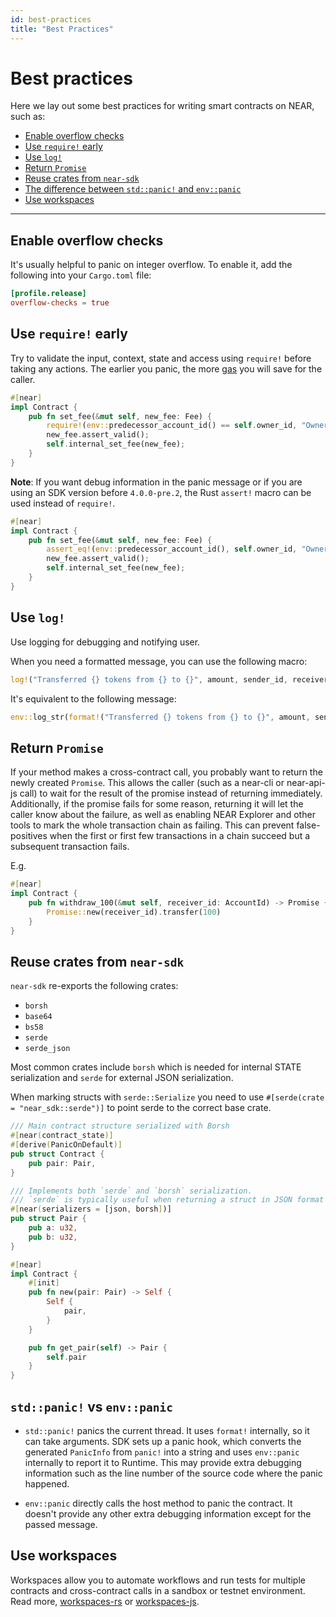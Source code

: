 ```yaml
---
id: best-practices
title: "Best Practices"
---
```


# Best practices

Here we lay out some best practices for writing smart contracts on NEAR, such as:

- [Enable overflow checks](#enable-overflow-checks)
- [Use `require!` early](#use-require-early)
- [Use `log!`](#use-log)
- [Return `Promise`](#return-promise)
- [Reuse crates from `near-sdk`](#reuse-crates-from-near-sdk)
- [The difference between `std::panic!` and `env::panic`](#stdpanic-vs-envpanic)
- [Use workspaces](#use-workspaces)


---

## Enable overflow checks

It's usually helpful to panic on integer overflow. To enable it, add the following into your `Cargo.toml` file:

```toml
[profile.release]
overflow-checks = true
```

## Use `require!` early

Try to validate the input, context, state and access using `require!` before taking any actions. The earlier you panic, the more [gas](https://docs.near.org/concepts/protocol/gas) you will save for the caller.

```rust
#[near]
impl Contract {
    pub fn set_fee(&mut self, new_fee: Fee) {
        require!(env::predecessor_account_id() == self.owner_id, "Owner's method");
        new_fee.assert_valid();
        self.internal_set_fee(new_fee);
    }
}
```

**Note**: If you want debug information in the panic message or if you are using an SDK version before `4.0.0-pre.2`, 
the Rust `assert!` macro can be used instead of `require!`.

```rust
#[near]
impl Contract {
    pub fn set_fee(&mut self, new_fee: Fee) {
        assert_eq!(env::predecessor_account_id(), self.owner_id, "Owner's method");
        new_fee.assert_valid();
        self.internal_set_fee(new_fee);
    }
}
```

## Use `log!`

Use logging for debugging and notifying user.

When you need a formatted message, you can use the following macro:

```rust
log!("Transferred {} tokens from {} to {}", amount, sender_id, receiver_id);
```

It's equivalent to the following message:

```rust
env::log_str(format!("Transferred {} tokens from {} to {}", amount, sender_id, receiver_id).as_ref());
```

## Return `Promise`

If your method makes a cross-contract call, you probably want to return the newly created `Promise`.
This allows the caller (such as a near-cli or near-api-js call) to wait for the result of the promise instead of returning immediately.
Additionally, if the promise fails for some reason, returning it will let the caller know about the failure, as well as enabling NEAR Explorer and other tools to mark the whole transaction chain as failing.
This can prevent false-positives when the first or first few transactions in a chain succeed but a subsequent transaction fails.

E.g.

```rust
#[near]
impl Contract {
    pub fn withdraw_100(&mut self, receiver_id: AccountId) -> Promise {
        Promise::new(receiver_id).transfer(100)
    }
}
```

## Reuse crates from `near-sdk`

`near-sdk` re-exports the following crates:

- `borsh`
- `base64`
- `bs58`
- `serde`
- `serde_json`

Most common crates include `borsh` which is needed for internal STATE serialization and
`serde` for external JSON serialization.

When marking structs with `serde::Serialize` you need to use `#[serde(crate = "near_sdk::serde")]`
to point serde to the correct base crate.

```rust
/// Main contract structure serialized with Borsh
#[near(contract_state)]
#[derive(PanicOnDefault)]
pub struct Contract {
    pub pair: Pair,
}

/// Implements both `serde` and `borsh` serialization.
/// `serde` is typically useful when returning a struct in JSON format for a frontend.
#[near(serializers = [json, borsh])]
pub struct Pair {
    pub a: u32,
    pub b: u32,
}

#[near]
impl Contract {
    #[init]
    pub fn new(pair: Pair) -> Self {
        Self {
            pair,
        }
    }

    pub fn get_pair(self) -> Pair {
        self.pair
    }
}
```

## `std::panic!` vs `env::panic`

- `std::panic!` panics the current thread. It uses `format!` internally, so it can take arguments.
  SDK sets up a panic hook, which converts the generated `PanicInfo` from `panic!` into a string and uses `env::panic` internally to report it to Runtime.
  This may provide extra debugging information such as the line number of the source code where the panic happened.

- `env::panic` directly calls the host method to panic the contract.
  It doesn't provide any other extra debugging information except for the passed message.

## Use workspaces

Workspaces allow you to automate workflows and run tests for multiple contracts and cross-contract calls in a sandbox or testnet environment.
Read more, [workspaces-rs](https://github.com/near/workspaces-rs) or [workspaces-js](https://github.com/near/workspaces-js).

